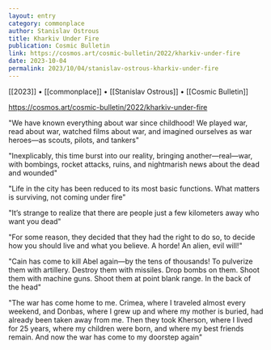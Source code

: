```yaml
---
layout: entry
category: commonplace
author: Stanislav Ostrous
title: Kharkiv Under Fire
publication: Cosmic Bulletin
link: https://cosmos.art/cosmic-bulletin/2022/kharkiv-under-fire
date: 2023-10-04
permalink: 2023/10/04/stanislav-ostrous-kharkiv-under-fire
---
```


[[2023]] • [[commonplace]] • [[Stanislav Ostrous]] • [[Cosmic Bulletin]]

https://cosmos.art/cosmic-bulletin/2022/kharkiv-under-fire

"We have known everything about war since childhood! We played war, read about war, watched films about war, and imagined ourselves as war heroes—as scouts, pilots, and tankers"

"Inexplicably, this time burst into our reality, bringing another—real—war, with bombings, rocket attacks, ruins, and nightmarish news about the dead and wounded"

"Life in the city has been reduced to its most basic functions. What matters is surviving, not coming under fire"

"It’s strange to realize that there are people just a few kilometers away who want you dead"

"For some reason, they decided that they had the right to do so, to decide how you should live and what you believe. A horde! An alien, evil will!"

"Cain has come to kill Abel again—by the tens of thousands! To pulverize them with artillery. Destroy them with missiles. Drop bombs on them. Shoot them with machine guns. Shoot them at point blank range. In the back of the head"

"The war has come home to me. Crimea, where I traveled almost every weekend, and Donbas, where I grew up and where my mother is buried, had already been taken away from me. Then they took Kherson, where I lived for 25 years, where my children were born, and where my best friends remain. And now the war has come to my doorstep again"
